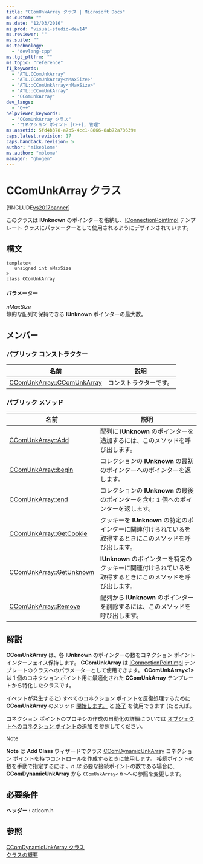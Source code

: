 ```yaml
---
title: "CComUnkArray クラス | Microsoft Docs"
ms.custom: ""
ms.date: "12/03/2016"
ms.prod: "visual-studio-dev14"
ms.reviewer: ""
ms.suite: ""
ms.technology: 
  - "devlang-cpp"
ms.tgt_pltfrm: ""
ms.topic: "reference"
f1_keywords: 
  - "ATL.CComUnkArray"
  - "ATL.CComUnkArray<nMaxSize>"
  - "ATL::CComUnkArray<nMaxSize>"
  - "ATL::CComUnkArray"
  - "CComUnkArray"
dev_langs: 
  - "C++"
helpviewer_keywords: 
  - "CComUnkArray クラス"
  - "コネクション ポイント [C++], 管理"
ms.assetid: 5fd4b378-a7b5-4cc1-8866-8ab72a73639e
caps.latest.revision: 17
caps.handback.revision: 5
author: "mikeblome"
ms.author: "mblome"
manager: "ghogen"
---
```

# CComUnkArray クラス
[!INCLUDE[vs2017banner](../../assembler/inline/includes/vs2017banner.md)]

このクラスは **IUnknown** のポインターを格納し、[IConnectionPointImpl](../Topic/IConnectionPointImpl%20Class.md) テンプレート クラスにパラメーターとして使用されるようにデザインされています。  
  
## 構文  
  
```  
template<  
   unsigned int nMaxSize  
>  
class CComUnkArray  
```  
  
#### パラメーター  
 *nMaxSize*  
 静的な配列で保持できる **IUnknown** ポインターの最大数。  
  
## メンバー  
  
### パブリック コンストラクター  
  
|名前|説明|  
|--------|--------|  
|[CComUnkArray::CComUnkArray](../Topic/CComUnkArray::CComUnkArray.md)|コンストラクターです。|  
  
### パブリック メソッド  
  
|名前|説明|  
|--------|--------|  
|[CComUnkArray::Add](../Topic/CComUnkArray::Add.md)|配列に **IUnknown** のポインターを追加するには、このメソッドを呼び出します。|  
|[CComUnkArray::begin](../Topic/CComUnkArray::begin.md)|コレクションの **IUnknown** の最初のポインターへのポインターを返します。|  
|[CComUnkArray::end](../Topic/CComUnkArray::end.md)|コレクションの **IUnknown** の最後のポインターを含む 1 個へのポインターを返します。|  
|[CComUnkArray::GetCookie](../Topic/CComUnkArray::GetCookie.md)|クッキーを **IUnknown** の特定のポインターに関連付けられているを取得するときにこのメソッドを呼び出します。|  
|[CComUnkArray::GetUnknown](../Topic/CComUnkArray::GetUnknown.md)|**IUnknown** のポインターを特定のクッキーに関連付けられているを取得するときにこのメソッドを呼び出します。|  
|[CComUnkArray::Remove](../Topic/CComUnkArray::Remove.md)|配列から **IUnknown** のポインターを削除するには、このメソッドを呼び出します。|  
  
## 解説  
 **CComUnkArray** は、各 **IUnknown** のポインターの数をコネクション ポイント インターフェイス保持します。  **CComUnkArray** は [IConnectionPointImpl](../Topic/IConnectionPointImpl%20Class.md) テンプレートのクラスへのパラメーターとして使用できます。  **CComUnkArray\<1\>** は 1 個のコネクション ポイント用に最適化された **CComUnkArray** テンプレートから特化したクラスです。  
  
 イベントが発生すると\) すべてのコネクション ポイントを反復処理するために **CComUnkArray** のメソッド [開始します。](../Topic/CComUnkArray::begin.md) と [終了](../Topic/CComUnkArray::end.md) を使用できます \(たとえば。  
  
 コネクション ポイントのプロキシの作成の自動化の詳細については [オブジェクトへのコネクション ポイントの追加](../../atl/adding-connection-points-to-an-object.md) を参照してください。  
  
> [!NOTE]
>  **Note** は **Add Class** ウィザードでクラス [CComDynamicUnkArray](../Topic/CComDynamicUnkArray%20Class.md) コネクション ポイントを持つコントロールを作成するときに使用します。  接続ポイントの数を手動で指定するには *、n は* 必要な接続ポイントの数である場合に、**CComDynamicUnkArray** から `CComUnkArray<` *n* `>`への参照を変更します。  
  
## 必要条件  
 **ヘッダー :** atlcom.h  
  
## 参照  
 [CComDynamicUnkArray クラス](../Topic/CComDynamicUnkArray%20Class.md)   
 [クラスの概要](../../atl/atl-class-overview.md)